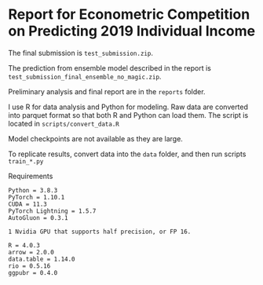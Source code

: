 # Report for Econometric Competition on Predicting 2019 Individual Income

The final submission is `test_submission.zip`. 

The prediction from ensemble model described in the report is `test_submission_final_ensemble_no_magic.zip`.

Preliminary analysis and final report are in the `reports` folder. 

I use R for data analysis and Python for modeling. Raw data are converted into parquet format so that both R and Python can load them. The script is located in `scripts/convert_data.R` 

Model checkpoints are not available as they are large. 

To replicate results, convert data into the `data` folder, and then run scripts  `train_*.py`



Requirements
```
Python = 3.8.3
PyTorch = 1.10.1
CUDA = 11.3
PyTorch Lightning = 1.5.7
AutoGluon = 0.3.1

1 Nvidia GPU that supports half precision, or FP 16. 

R = 4.0.3
arrow = 2.0.0
data.table = 1.14.0
rio = 0.5.16
ggpubr = 0.4.0
```